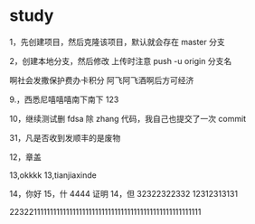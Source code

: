 # study

1，先创建项目，然后克隆该项目，默认就会存在 master 分支

2，创建本地分支，然后修改 上传时注意 push -u origin 分支名

啊社会发撒保护费办卡积分 阿飞阿飞酒啊后方可经济

9.，西悉尼嘻嘻嘻南下南下 123

10，继续测试删 fdsa 除 zhang 代码，我自己也提交了一次 commit

31，凡是否收到发顺丰的是废物

12，章盖

13,okkkk
13,tianjiaxinde

14，你好
15，什 4444 证明
14，但 32322322332
12312313131

223221111111111111111111111111111111111111111111111111111
